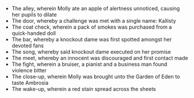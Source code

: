 * The alley, wherein Molly ate an apple of alertness unnoticed, causing her pupils to dilate
* The door, whereby a challenge was met with a single name: Kallisty
* The coat check, wherein a pack of smokes was purchased from a quick-handed doll
* The bar, whereby a knockout dame was first spotted amongst her devoted fans
* The song, whereby said knockout dame executed on her promise
* The meet, whereby an innocent was discouraged and first contact made
* The fight, wherein a bruiser, a pianist and a business man found violence bitter
* The close-up, wherein Molly was brought unto the Garden of Eden to taste Ambrosia
* The wake-up, wherein a red stain spread across the sheets